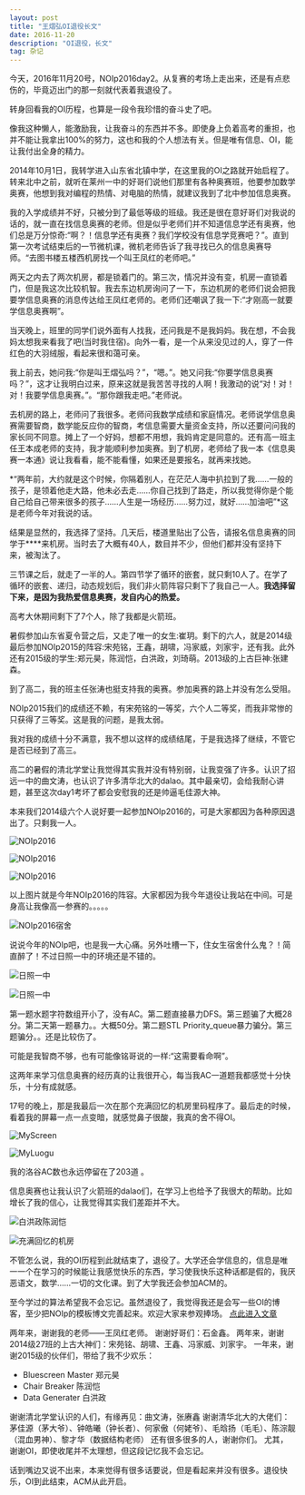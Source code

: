 ```yaml
---
layout: post
title: "王熠弘OI退役长文"
date: 2016-11-20 
description: "OI退役，长文"
tag: 杂记
--- 
```


今天，2016年11月20号，NOIp2016day2。从复赛的考场上走出来，还是有点悲伤的，毕竟迈出门的那一刻就代表着我退役了。

转身回看我的OI历程，也算是一段令我珍惜的奋斗史了吧。

像我这种懒人，能激励我，让我奋斗的东西并不多。即使身上负着高考的重担，也并不能让我拿出100%的努力，这也和我的个人想法有关。但是唯有信息、OI，能让我付出全身的精力。

2014年10月1日，我转学进入山东省北镇中学，在这里我的OI之路就开始启程了。转来北中之前，就听在莱州一中的好哥们说他们那里有各种奥赛班，他要参加数学奥赛，他想到我对编程的热情、对电脑的热情，就建议我到了北中参加信息奥赛。

我的入学成绩并不好，只被分到了最低等级的班级。我还是很在意好哥们对我说的话的，就一直在找信息奥赛的老师。但是似乎老师们并不知道信息学还有奥赛，他们总是万分惊奇:“啊？！信息学还有奥赛？我们学校没有信息学竞赛吧？”。直到第一次考试结束后的一节微机课，微机老师告诉了我寻找已久的信息奥赛导师。“去图书楼五楼西机房找一个叫王凤红的老师吧。”

两天之内去了两次机房，都是锁着门的。第三次，情况并没有变，机房一直锁着门，但是我这次比较机智。我去东边机房询问了一下，东边机房的老师们说会把我要学信息奥赛的消息传达给王凤红老师的。老师们还嘲讽了我一下:“才刚高一就要学信息奥赛啊”。

当天晚上，班里的同学们说外面有人找我，还问我是不是我妈妈。我在想，不会我妈太想我来看我了吧(当时我住宿)。向外一看，是一个从来没见过的人，穿了一件红色的大羽绒服，看起来很和蔼可亲。

我上前去，她问我:“你是叫王熠弘吗？”，“嗯。”。她又问我:“你要学信息奥赛吗？”，这才让我明白过来，原来这就是我苦苦寻找的人啊！我激动的说“对！对！对！我要学信息奥赛。”。“那你跟我走吧。”老师说。

去机房的路上，老师问了我很多。老师问我数学成绩和家庭情况。老师说学信息奥赛需要智商，数学能反应你的智商，考信息需要大量资金支持，所以还要问问我的家长同不同意。摊上了一个好妈，想都不用想，我妈肯定是同意的。还有高一班主任王本成老师的支持，我才能顺利参加奥赛。到了机房，老师给了我一本《信息奥赛一本通》说让我看看，能不能看懂，如果还是要报名，就再来找她。

*“两年前，大约就是这个时候，你隔着别人，在茫茫人海中扒拉到了我……一般的孩子，是领着他走大路，他未必去走……你自己找到了路走，所以我觉得你是个能自己给自己带来很多的孩子……人生是一场经历……努力过，就好……加油吧”*这是老师今年对我说的话。

结果是显然的，我选择了坚持。几天后，楼道里贴出了公告，请报名信息奥赛的同学于****来机房。当时去了大概有40人，数目并不少，但他们都并没有坚持下来，被淘汰了。

三节课之后，就走了一半的人。第四节学了循环的嵌套，就只剩10人了。在学了循环的嵌套、递归，动态规划后，我们非火箭阵容只剩下了我自己一人。**我选择留下来，是因为我热爱信息奥赛，发自内心的热爱。**

高考大休期间剩下了7个人，除了我都是火箭班。

暑假参加山东省夏令营之后，又走了唯一的女生:崔玥。剩下的六人，就是2014级最后参加NOIp2015的阵容:宋苑铭，王鑫，胡啸，冯家威，刘家宇，还有我。此外还有2015级的学生:郑元昊，陈润恺，白洪政，刘琦萌。2013级的上古巨神:张建森。

到了高二，我的班主任张涛也挺支持我的奥赛。参加奥赛的路上并没有怎么受阻。

NOIp2015我们的成绩还不赖，有宋苑铭的一等奖，六个人二等奖，而我非常惨的只获得了三等奖。这是我的问题，是我太弱。

我对我的成绩十分不满意，我不想以这样的成绩结尾，于是我选择了继续，不管它是否已经到了高三。

高二的暑假的清北学堂让我觉得其实我并没有特别弱，让我变强了许多。认识了招远一中的曲文涛，也认识了许多清华北大的dalao。其中最亲切，会给我耐心讲题，甚至这次day1考坏了都会安慰我的还是帅逼毛佳源大神。

本来我们2014级六个人说好要一起参加NOIp2016的，可是大家都因为各种原因退出了。只剩我一人。

![NOIp2016](http://upload-images.jianshu.io/upload_images/2788320-2035f538560a05b6.jpg?imageMogr2/auto-orient/strip%7CimageView2/2/w/1240)

![NOIp2016](http://upload-images.jianshu.io/upload_images/2788320-0f2a8b4fbc2717a2.jpg?imageMogr2/auto-orient/strip%7CimageView2/2/w/1240)

![NOIp2016](http://upload-images.jianshu.io/upload_images/2788320-adcdbea7349bcf22.jpg?imageMogr2/auto-orient/strip%7CimageView2/2/w/1240)

以上图片就是今年NOIp2016的阵容。大家都因为我今年退役让我站在中间。可是身高让我像高一参赛的。。。。。

![NOIp2016宿舍](http://upload-images.jianshu.io/upload_images/2788320-c85cad49da9cdc8a.png?imageMogr2/auto-orient/strip%7CimageView2/2/w/1240)

说说今年的NOIp吧，也是我一大心痛。另外吐槽一下，住女生宿舍什么鬼？！简直醉了！不过日照一中的环境还是不错的。

![日照一中](http://upload-images.jianshu.io/upload_images/2788320-63ab8670c2de5146.jpg?imageMogr2/auto-orient/strip%7CimageView2/2/w/1240)

![日照一中](http://upload-images.jianshu.io/upload_images/2788320-b95ca91dbeab733e.jpg?imageMogr2/auto-orient/strip%7CimageView2/2/w/1240)

第一题水题字符数组开小了，没有AC。第二题直接暴力DFS。第三题骗了大概28分。第二天第一题暴力。。大概50分。第二题STL Priority_queue暴力骗分。第三题骗分。。还是比较伤了。

可能是我智商不够，也有可能像铭哥说的一样:“这需要看命啊”。

这两年来学习信息奥赛的经历真的让我很开心，每当我AC一道题我都感觉十分快乐，十分有成就感。

17号的晚上，那是我最后一次在那个充满回忆的机房里码程序了。最后走的时候，看着我的屏幕一点一点变暗，就感觉鼻子很酸，我真的舍不得OI。

![MyScreen](http://upload-images.jianshu.io/upload_images/2788320-1fbd9bbd748a2403.png?imageMogr2/auto-orient/strip%7CimageView2/2/w/1240)

![MyLuogu](http://upload-images.jianshu.io/upload_images/2788320-28b60057cc6653f2.png?imageMogr2/auto-orient/strip%7CimageView2/2/w/1240)

我的洛谷AC数也永远停留在了203道 。

信息奥赛也让我认识了火箭班的dalao们，在学习上也给予了我很大的帮助。比如增长了我的信心，让我觉得其实我们差距并不大。

![白洪政陈润恺](http://upload-images.jianshu.io/upload_images/2788320-50427b63c63a3ad8.jpg?imageMogr2/auto-orient/strip%7CimageView2/2/w/1240)

![充满回忆的机房](http://upload-images.jianshu.io/upload_images/2788320-f9acb3e38f27c18a.jpg?imageMogr2/auto-orient/strip%7CimageView2/2/w/1240)

不管怎么说，我的OI历程到此就结束了，退役了。大学还会学信息的，信息是唯一一个在学习的时候能让我感觉快乐的东西，学习使我快乐这种话都是假的，我厌恶语文，数学……一切的文化课。到了大学我还会参加ACM的。

至今学过的算法希望我不会忘记。虽然退役了，我觉得我还是会写一些OI的博客，至少把NOIp的模板博文完善起来。欢迎大家来参观捧场。
[点此进入文章](https://darkkris.github.io/2016/09/%E5%86%B2%E5%88%BANOIp2016%E7%AE%97%E6%B3%95%E6%A8%A1%E6%9D%BF(C++)/)

两年来，谢谢我的老师——王凤红老师。
谢谢好哥们：石金鑫。
两年来，谢谢2014级27班的上古大神们：宋苑铭、胡啸、王鑫、冯家威、刘家宇。
一年来，谢谢2015级的伙伴们，带给了我不少欢乐：

- Bluescreen Master 郑元昊
- Chair Breaker 陈润恺
- Data Generater 白洪政

谢谢清北学堂认识的人们，有缘再见：曲文涛，张赓鑫
谢谢清华北大的大佬们：茅佳源（茅大爷）、钟皓曦（钟长者）、何家傲（何姥爷）、毛晗扬（毛毛）、陈淙靓（混血男神）、黎才华（数据结构老师）
还有很多很多的人，谢谢你们。
尤其，谢谢OI，即使收尾并不太理想，但这段记忆我不会忘记。

话到嘴边又说不出来，本来觉得有很多话要说，但是看起来并没有很多。退役快乐，OI到此结束，ACM从此开启。
